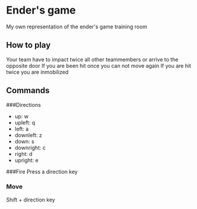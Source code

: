 # Ender's game 
  My own representation of the ender's game training room
## How to play
Your team have to impact twice all other teammembers or arrive to the opposite door
If you are been hit once you can not move again
If you are hit twice you are inmobilized
## Commands
###Directions
- up: w
- upleft: q
- left: a
- downleft: z
- down: s
- downright: c
- right: d
- upright: e

###Fire
Press a direction key

### Move
Shift + direction key

